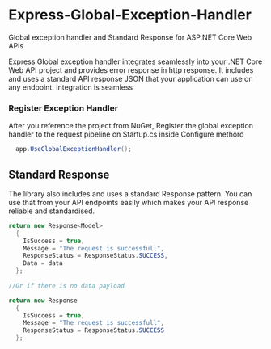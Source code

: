 # Express-Global-Exception-Handler
Global exception handler and Standard Response for ASP.NET Core Web APIs

Express Global exception handler integrates seamlessly into your .NET Core Web API project and provides error response in http response. It includes and uses a standard API response JSON that your application can use on any endpoint. Integration is seamless

### Register Exception Handler
After you reference the project from NuGet, Register the global exception handler to the request pipeline on Startup.cs inside Configure methord
```csharp
  app.UseGlobalExceptionHandler();
```

## Standard Response
The library also includes and uses a standard Response pattern. You can use that from your API endpoints easily which makes your API response reliable and standardised.
```csharp
return new Response<Model>
  {
    IsSuccess = true,
    Message = "The request is successfull",
    ResponseStatus = ResponseStatus.SUCCESS,
    Data = data
  };
  
//Or if there is no data payload

return new Response
  {
    IsSuccess = true,
    Message = "The request is successfull",
    ResponseStatus = ResponseStatus.SUCCESS
  };
```
